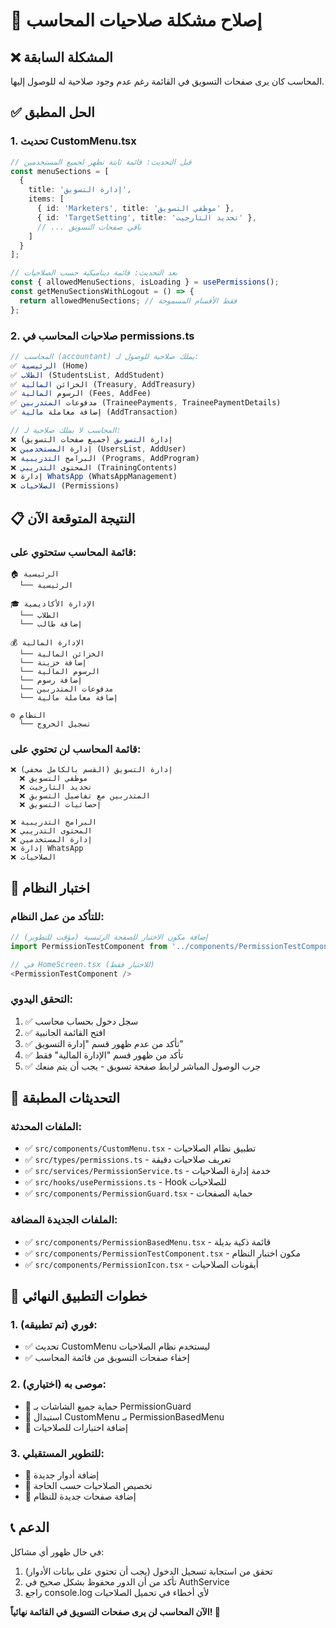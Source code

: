 # 🔧 إصلاح مشكلة صلاحيات المحاسب

## ❌ المشكلة السابقة
المحاسب كان يرى صفحات التسويق في القائمة رغم عدم وجود صلاحية له للوصول إليها.

## ✅ الحل المطبق

### 1. تحديث CustomMenu.tsx
```typescript
// قبل التحديث: قائمة ثابتة تظهر لجميع المستخدمين
const menuSections = [
  {
    title: 'إدارة التسويق',
    items: [
      { id: 'Marketers', title: 'موظفي التسويق' },
      { id: 'TargetSetting', title: 'تحديد التارجيت' },
      // ... باقي صفحات التسويق
    ]
  }
];

// بعد التحديث: قائمة ديناميكية حسب الصلاحيات
const { allowedMenuSections, isLoading } = usePermissions();
const getMenuSectionsWithLogout = () => {
  return allowedMenuSections; // فقط الأقسام المسموحة
};
```

### 2. صلاحيات المحاسب في permissions.ts
```typescript
// المحاسب (accountant) يملك صلاحية للوصول لـ:
✅ الرئيسية (Home)
✅ الطلاب (StudentsList, AddStudent)  
✅ الخزائن المالية (Treasury, AddTreasury)
✅ الرسوم المالية (Fees, AddFee)
✅ مدفوعات المتدربين (TraineePayments, TraineePaymentDetails)
✅ إضافة معاملة مالية (AddTransaction)

// المحاسب لا يملك صلاحية لـ:
❌ إدارة التسويق (جميع صفحات التسويق)
❌ إدارة المستخدمين (UsersList, AddUser)
❌ البرامج التدريبية (Programs, AddProgram)
❌ المحتوى التدريبي (TrainingContents)
❌ إدارة WhatsApp (WhatsAppManagement)
❌ الصلاحيات (Permissions)
```

## 📋 النتيجة المتوقعة الآن

### قائمة المحاسب ستحتوي على:
```
🏠 الرئيسية
  └── الرئيسية

🎓 الإدارة الأكاديمية  
  └── الطلاب
  └── إضافة طالب

💰 الإدارة المالية
  └── الخزائن المالية
  └── إضافة خزينة
  └── الرسوم المالية
  └── إضافة رسوم
  └── مدفوعات المتدربين
  └── إضافة معاملة مالية

⚙️ النظام
  └── تسجيل الخروج
```

### قائمة المحاسب لن تحتوي على:
```
❌ إدارة التسويق (القسم بالكامل مخفي)
  ❌ موظفي التسويق
  ❌ تحديد التارجيت  
  ❌ المتدربين مع تفاصيل التسويق
  ❌ إحصائيات التسويق

❌ البرامج التدريبية
❌ المحتوى التدريبي
❌ إدارة المستخدمين
❌ إدارة WhatsApp
❌ الصلاحيات
```

## 🧪 اختبار النظام

### للتأكد من عمل النظام:
```typescript
// إضافة مكون الاختبار للصفحة الرئيسية (مؤقت للتطوير)
import PermissionTestComponent from '../components/PermissionTestComponent';

// في HomeScreen.tsx (للاختبار فقط)
<PermissionTestComponent />
```

### التحقق اليدوي:
1. ✅ سجل دخول بحساب محاسب
2. ✅ افتح القائمة الجانبية  
3. ✅ تأكد من عدم ظهور قسم "إدارة التسويق"
4. ✅ تأكد من ظهور قسم "الإدارة المالية" فقط
5. ✅ جرب الوصول المباشر لرابط صفحة تسويق - يجب أن يتم منعك

## 🔧 التحديثات المطبقة

### الملفات المحدثة:
- ✅ `src/components/CustomMenu.tsx` - تطبيق نظام الصلاحيات
- ✅ `src/types/permissions.ts` - تعريف صلاحيات دقيقة
- ✅ `src/services/PermissionService.ts` - خدمة إدارة الصلاحيات
- ✅ `src/hooks/usePermissions.ts` - Hook للصلاحيات
- ✅ `src/components/PermissionGuard.tsx` - حماية الصفحات

### الملفات الجديدة المضافة:
- ✅ `src/components/PermissionBasedMenu.tsx` - قائمة ذكية بديلة
- ✅ `src/components/PermissionTestComponent.tsx` - مكون اختبار النظام
- ✅ `src/components/PermissionIcon.tsx` - أيقونات الصلاحيات

## 🎯 خطوات التطبيق النهائي

### 1. فوري (تم تطبيقه):
- ✅ تحديث CustomMenu ليستخدم نظام الصلاحيات
- ✅ إخفاء صفحات التسويق من قائمة المحاسب

### 2. موصى به (اختياري):
- 🔄 حماية جميع الشاشات بـ PermissionGuard
- 🔄 استبدال CustomMenu بـ PermissionBasedMenu
- 🔄 إضافة اختبارات للصلاحيات

### 3. للتطوير المستقبلي:
- 🔄 إضافة أدوار جديدة
- 🔄 تخصيص الصلاحيات حسب الحاجة
- 🔄 إضافة صفحات جديدة للنظام

## 📞 الدعم

في حال ظهور أي مشاكل:
1. تحقق من استجابة تسجيل الدخول (يجب أن تحتوي على بيانات الأدوار)
2. تأكد من أن الدور محفوظ بشكل صحيح في AuthService
3. راجع console.log لأي أخطاء في تحميل الصلاحيات

**الآن المحاسب لن يرى صفحات التسويق في القائمة نهائياً! 🎉**
